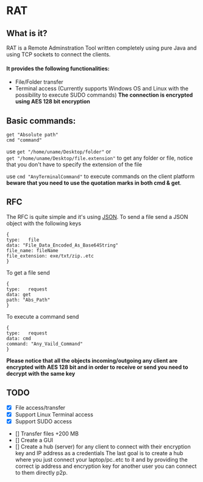 # RAT
## What is it?
RAT is a Remote Adminstration Tool written completely using pure Java and using TCP sockets to connect the clients.
#### It provides the following functionalities:
- File/Folder transfer
- Terminal access (Currently supports Windows OS and Linux with the possibility to execute SUDO commands)
**The connection is encrypted using AES 128 bit encryption**
## Basic commands:
```
get "Absolute path"
cmd "command"
```
use `get "/home/uname/Desktop/folder"` or  
`get "/home/uname/Desktop/file.extension"` to get any folder or file, notice that you don't have to specify the extension of the file

use `cmd "AnyTerminalCommand"` to execute commands on the client platform
**beware that you need to use the quotation marks in both cmd & get**.
## RFC 
The RFC is quite simple and it's using [JSON](https://github.com/stleary/JSON-java).
To send a file send a JSON object with the following keys
```
{
type:   file
data: "File_Data_Encoded_As_Base64String"
file_name: fileName
file_extension: exe/txt/zip..etc
}
```
To get a file send

```
{
type:   request
data: get
path: "Abs_Path"
}
```
To execute a command send

```
{
type:   request
data: cmd
command: "Any_Vaild_Command"
}
```
**Please notice that all the objects incoming/outgoing any client are encrypted with AES 128 bit and in order to receive or send you need to decrypt with the same key**

## TODO
- [x] File access/transfer
- [x] Support Linux Terminal access
- [x] Support SUDO access
- [] Transfer files +200 MB
- [] Create a GUI
- [] Create a hub (server) for any client to connect with their encryption key and IP address as a credentials
The last goal is to create a hub where you just connect your laptop/pc..etc to it and by providing the correct ip address and encryption key for another user you can connect to them directly p2p.
